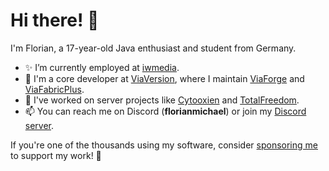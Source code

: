 # Hi there! 👋  

I'm Florian, a 17-year-old Java enthusiast and student from Germany.  

- ✨ I’m currently employed at [iwmedia](https://github.com/iwmedia).  
- 🩷 I'm a core developer at [ViaVersion](https://github.com/ViaVersion), where I maintain [ViaForge](https://github.com/ViaVersion/ViaForge) and [ViaFabricPlus](https://github.com/ViaVersion/ViaFabricPlus).
- 📌 I've worked on server projects like [Cytooxien](https://cytooxien.de/) and [TotalFreedom](https://totalfreedom.me/).  
- 📫 You can reach me on Discord (**florianmichael**) or join my [Discord server](https://discord.gg/97GXQxuf7W).  

If you're one of the thousands using my software, consider [sponsoring me](https://florianmichael.de/donate) to support my work! 🚀  
